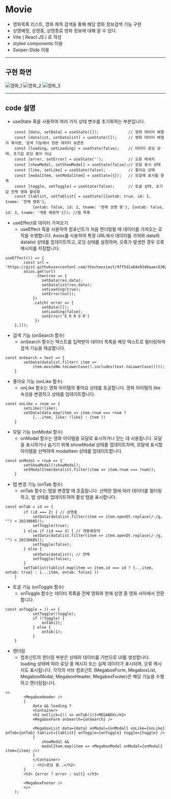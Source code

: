 # Movie
 
- 영화목록 리스트, 영화 제목 검색을 통해 해당 영화 정보검색 기능 구현
- 상영예정, 상영중, 상영종료 영화 정보에 대해 알 수 있다.
- Vite ( React JS ) 로 작성
- styled components 이용
- Swiper-Slide 이용
*** 

## 구현 화면
 
![영화_1](https://github.com/lcl3392/Movie/assets/133613544/fc44236d-d0c9-4baa-bc03-a3340f0af260)
![영화_2](https://github.com/lcl3392/Movie/assets/133613544/55064440-1243-447a-b611-904a6e5cf558)
![영화_3](https://github.com/lcl3392/Movie/assets/133613544/5b6ab12b-3195-4cf8-bb97-6336f223b654)
***
## code 설명

- useState 훅을 사용하여 여러 가지 상태 변수를 초기화하는 부분입니다.
```
    const [data, setData] = useState([]);             // 영화 데이터 배열
    const [datalist, setDatalist] = useState([]);     // 영화 데이터 배열의 복사본, 검색 기능에서 원본 데이터 보존존
    const [loading, setLoading] = useState(false);    // 데이터 로딩 상태, 초기값 로딩 중이 아님
    const [error, setError] = useState('');           // 오류 메세지
    const [showModal, setShowModal] = useState(false);// 모달 표시 상태
    const [like, setLike] = useState(false);          // 좋아요 상태
    const [modalItem, setModalItem] = useState({});   // 모달에 표시될 항목
    const [toggle, setToggle] = useState(false);      // 토글 상태, 초기값 전체 영화 활성화
    const [tablist, setTablist] = useState([{ontab: true, id: 1, tname: '전체 영화'}, 
            {ontab: false, id: 2, tname: '현재 상영 중'}, {ontab: false, id: 3, tname: '개봉 예정작'}]); //탭 목록
```

- useEffect로 데이터 가져오기
   + useEffect 훅을 사용하여 컴포넌트가 처음 렌더링될 때 데이터를 가져오는 로직을 수행합니다. Axios를 사용하여 특정 URL에서 데이터를 가져와 data와 datalist 상태를 업데이트하고, 로딩 상태를 설정하며, 오류가 발생한 경우 오류 메시지를 저장합니다.
```
useEffect(() => {
        const url = 'https://gist.githubusercontent.com/thecheeziest/9ff5d1a64e9348aaec63020bd6efdaed/raw/87ffe1017bef54cdbf6ee3861f1785ec8ee30935/megabox.json';
        axios.get(url)
             .then(res => {
                setData(res.data);
                setDatalist(res.data);
                setLoading(true);
                setError(null);
            })
            .catch( error => {
                setData([]);
                setLoading(false);
                setError('E R R O R')
             })
    },[]);
```

- 검색 기능 (onSearch 함수)
   + onSearch 함수는 텍스트를 입력받아 데이터 목록을 해당 텍스트로 필터링하여 검색 기능을 제공합니다.
```
const onSearch = text => {
        setData(datalist.filter( item =>
            item.movieNm.toLowerCase().includes(text.toLowerCase())));
    }
```

- 좋아요 기능 (onLike 함수)
  + onLike 함수는 영화 아이템의 좋아요 상태를 토글합니다. 영화 아이템의 like 속성을 변경하고 상태를 업데이트합니다.
```
const onLike = rnum => {
        setLike(!like);
        setData(data.map(item => item.rnum === rnum ?
            {...item, like: !like} : item ))
    }
```

- 모달 기능 (onModal 함수)
  + onModal 함수는 영화 아이템을 모달로 표시하거나 닫는 데 사용됩니다. 모달을 표시하거나 숨기기 위해 showModal 상태를 업데이트하며, 모달에 표시할 아이템을 선택하여 modalItem 상태를 업데이트합니다.
```
const onModal = rnum => {
        setShowModal(!showModal);
        setModalItem(datalist.filter(item => item.rnum === rnum));
    }
```

- 탭 변경 기능 (onTab 함수)
  + onTab 함수는 탭을 변경할 때 호출됩니다. 선택한 탭에 따라 데이터를 필터링하고, 탭 상태를 업데이트하여 활성 탭을 표시합니다.
```
const onTab = id => {
        if (id === 2) { // 상영중
            setData(datalist.filter(item => item.openDt.replace(/-/g, "") < 20230605));
            setToggle(true);
        } else if (id === 3) { // 개봉예정작
            setData(datalist.filter(item => item.openDt.replace(/-/g, "") > 20230605));
            setToggle(false);
        } else {
            setData(datalist); // 전체
            setToggle(false);
        }
        setTablist(tablist.map(item => item.id === id ? {...item, ontab: true} : {...item, ontab: false} ))
    }
```

- 토글 기능 (onToggle 함수)
  + onToggle 함수는 데이터 목록을 전체 영화와 현재 상영 중 영화 사이에서 전환합니다.
```
const onToggle = () => {
            setToggle(!toggle);
            if (!toggle) {
                onTab(2);
            } else {
                onTab(1);
            }
    }
```

- 렌더링
  + 컴포넌트의 렌더링 부분은 상태와 데이터를 기반으로 UI를 생성합니다. loading 상태에 따라 로딩 중 메시지 또는 실제 데이터가 표시되며, 오류 메시지도 표시됩니다. 각각의 서브 컴포넌트 (MegaboxForm, MegaboxList, MegaboxModal, MegaboxHeader, MegaboxFooter)은 해당 기능을 수행하고 렌더링됩니다.
```
<>
        <MegaboxHeader />
        {
            data && loading ?
            <Container>
            <h2 onClick={() => onTab(1)}>MEGABOX</h2>
            <MegaboxForm onSearch={onSearch} />
        
            <MegaboxList data={data} onModal={onModal} onLike={onLike} onTab={onTab} tablist={tablist} onToggle={onToggle} toggle={toggle} />
            {
                showModal &&
                modalItem.map(item => <MegaboxModal onModal={onModal} item={item} />)
            }
            </Container>
            : <h2>로딩 중..</h2>
        }
        <h3> {error ? error : null} </h3>

        <MegaboxFooter />
        </>
    );
```

